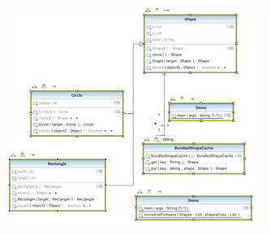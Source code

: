 ![Prototype Pattern UML](https://github.com/muarshad01/Java-Design-Patterns/blob/main/Diagrams/prototype/prototype.png)
